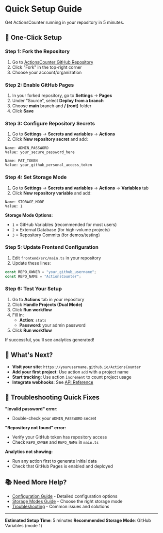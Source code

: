 # Quick Setup Guide

Get ActionsCounter running in your repository in 5 minutes.

## 🚀 One-Click Setup

### Step 1: Fork the Repository
1. Go to [ActionsCounter GitHub Repository](https://github.com/yourusername/ActionsCounter)
2. Click "Fork" in the top-right corner
3. Choose your account/organization

### Step 2: Enable GitHub Pages
1. In your forked repository, go to **Settings** → **Pages**
2. Under "Source", select **Deploy from a branch**
3. Choose **main** branch and **/ (root)** folder
4. Click **Save**

### Step 3: Configure Repository Secrets
1. Go to **Settings** → **Secrets and variables** → **Actions**
2. Click **New repository secret** and add:

```
Name: ADMIN_PASSWORD
Value: your_secure_password_here
```

```
Name: PAT_TOKEN
Value: your_github_personal_access_token
```

### Step 4: Set Storage Mode
1. Go to **Settings** → **Secrets and variables** → **Actions** → **Variables** tab
2. Click **New repository variable** and add:

```
Name: STORAGE_MODE
Value: 1
```

**Storage Mode Options:**
- `1` = GitHub Variables (recommended for most users)
- `2` = External Database (for high-volume projects)
- `3` = Repository Commits (for demos/testing)

### Step 5: Update Frontend Configuration
1. Edit `frontend/src/main.ts` in your repository
2. Update these lines:
```typescript
const REPO_OWNER = "your_github_username";
const REPO_NAME = "ActionsCounter";
```

### Step 6: Test Your Setup
1. Go to **Actions** tab in your repository
2. Click **Handle Projects (Dual Mode)**
3. Click **Run workflow**
4. Fill in:
   - **Action**: `stats`
   - **Password**: your admin password
5. Click **Run workflow**

If successful, you'll see analytics generated!

## 🎯 What's Next?

- **Visit your site**: `https://yourusername.github.io/ActionsCounter`
- **Add your first project**: Use action `add` with a project name
- **Start tracking**: Use action `increment` to count project usage
- **Integrate webhooks**: See [API Reference](./api-reference.md)

## 🔧 Troubleshooting Quick Fixes

**"Invalid password" error:**
- Double-check your `ADMIN_PASSWORD` secret

**"Repository not found" error:**
- Verify your GitHub token has repository access
- Check `REPO_OWNER` and `REPO_NAME` in `main.ts`

**Analytics not showing:**
- Run any action first to generate initial data
- Check that GitHub Pages is enabled and deployed

## 📚 Need More Help?

- [Configuration Guide](./configuration.md) - Detailed configuration options
- [Storage Modes Guide](./storage-overview.md) - Choose the right storage mode
- [Troubleshooting](./troubleshooting.md) - Common issues and solutions

---

**Estimated Setup Time**: 5 minutes
**Recommended Storage Mode**: GitHub Variables (mode 1)
